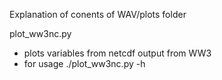 Explanation of conents of WAV/plots folder

plot_ww3nc.py
  - plots variables from netcdf output from WW3 
  - for usage ./plot_ww3nc.py -h



